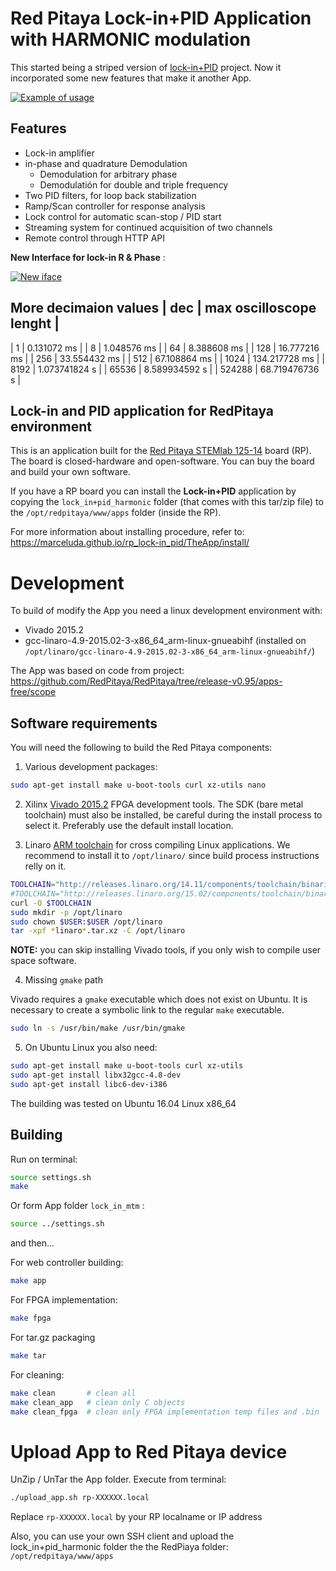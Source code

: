 # Red Pitaya Lock-in+PID Application with HARMONIC modulation

This started being a striped version of [lock-in+PID](https://github.com/marceluda/rp_lock-in_pid) project. Now it incorporated some new features that make it another App.


[![Example of usage](http://img.youtube.com/vi/330eYE75MYQ/0.jpg)](http://www.youtube.com/watch?v=330eYE75MYQ "Fast demosatration of usage")


## Features

- Lock-in amplifier
- in-phase and quadrature Demodulation
  - Demodulation for arbitrary phase
  - Demodulatión for double and triple frequency
- Two PID filters, for loop back stabilization
- Ramp/Scan controller for response analysis
- Lock control for automatic scan-stop / PID start
- Streaming system for continued acquisition of two channels
- Remote control through HTTP API
 

**New Interface for lock-in R & Phase** :


[![New iface](http://img.youtube.com/vi/DzSK8IQkUE4/0.jpg)](http://www.youtube.com/watch?v=DzSK8IQkUE4 "New R-phase interphase")

**More decimaion values**
| dec    | max oscilloscope lenght |
------------------------------------
|      1 |             0.131072 ms |
|      8 |             1.048576 ms |
|     64 |             8.388608 ms |
|    128 |            16.777216 ms |
|    256 |            33.554432 ms |
|    512 |            67.108864 ms |
|   1024 |           134.217728 ms |
|   8192 |           1.073741824 s |
|  65536 |           8.589934592 s |
| 524288 |          68.719476736 s |


## Lock-in and PID application for RedPitaya environment

This is an application built for the [Red Pitaya STEMlab 125-14](https://www.redpitaya.com/) board (RP).
The board is closed-hardware and open-software. You can buy the board and build your own software.

If you have a RP board you can install the **Lock-in+PID** application
by copying the `lock_in+pid_harmonic` folder (that comes with this tar/zip file) to the
`/opt/redpitaya/www/apps` folder (inside the RP).

For more information about installing procedure, refer to:
https://marceluda.github.io/rp_lock-in_pid/TheApp/install/


# Development

To build of modify the App you need a linux development environment with:
  - Vivado 2015.2
  - gcc-linaro-4.9-2015.02-3-x86_64_arm-linux-gnueabihf (installed on `/opt/linaro/gcc-linaro-4.9-2015.02-3-x86_64_arm-linux-gnueabihf/`)


The App was based on code from project:
https://github.com/RedPitaya/RedPitaya/tree/release-v0.95/apps-free/scope

## Software requirements

You will need the following to build the Red Pitaya components:

1. Various development packages:

```bash
sudo apt-get install make u-boot-tools curl xz-utils nano
```

2. Xilinx [Vivado 2015.2](http://www.xilinx.com/support/download/index.html/content/xilinx/en/downloadNav/vivado-design-tools/2015-2.html) FPGA development tools. The SDK (bare metal toolchain) must also be installed, be careful during the install process to select it. Preferably use the default install location.

3. Linaro [ARM toolchain](https://releases.linaro.org/14.11/components/toolchain/binaries/arm-linux-gnueabihf/) for cross compiling Linux applications. We recommend to install it to `/opt/linaro/` since build process instructions relly on it.

```bash
TOOLCHAIN="http://releases.linaro.org/14.11/components/toolchain/binaries/arm-linux-gnueabihf/gcc-linaro-4.9-2014.11-x86_64_arm-linux-gnueabihf.tar.xz"
#TOOLCHAIN="http://releases.linaro.org/15.02/components/toolchain/binaries/arm-linux-gnueabihf/gcc-linaro-4.9-2015.02-3-x86_64_arm-linux-gnueabihf.tar.xz"
curl -O $TOOLCHAIN
sudo mkdir -p /opt/linaro
sudo chown $USER:$USER /opt/linaro
tar -xpf *linaro*.tar.xz -C /opt/linaro
```

**NOTE:** you can skip installing Vivado tools, if you only wish to compile user space software.

4. Missing `gmake` path

Vivado requires a `gmake` executable which does not exist on Ubuntu. It is necessary to create a symbolic link to the regular `make` executable.

```bash
sudo ln -s /usr/bin/make /usr/bin/gmake
```

5. On Ubuntu Linux you also need:

```bash
sudo apt-get install make u-boot-tools curl xz-utils
sudo apt-get install libx32gcc-4.8-dev
sudo apt-get install libc6-dev-i386
```

The building was tested on Ubuntu 16.04 Linux x86_64 


## Building



Run on terminal:

```bash
source settings.sh
make
```

Or form App folder `lock_in_mtm` :

```bash
source ../settings.sh
```


and then...

For web controller building:

```bash
make app
```

For FPGA implementation:

```bash
make fpga
```


For tar.gz packaging

```bash
make tar
```

For cleaning:

```bash
make clean       # clean all
make clean_app   # clean only C objects
make clean_fpga  # clean only FPGA implementation temp files and .bin
```


# Upload App to Red Pitaya device

UnZip / UnTar the App folder. Execute from terminal:

```bash
./upload_app.sh rp-XXXXXX.local
```

Replace `rp-XXXXXX.local` by your RP localname or IP address

Also, you can use your own SSH client and upload the lock_in+pid_harmonic folder the the
RedPiaya folder: `/opt/redpitaya/www/apps`
